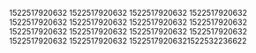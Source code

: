 1522517920632
1522517920632
1522517920632
1522517920632
1522517920632
1522517920632
1522517920632
1522517920632
1522517920632
1522517920632
1522517920632
1522517920632
1522517920632
1522517920632
15225179206321522532236622
